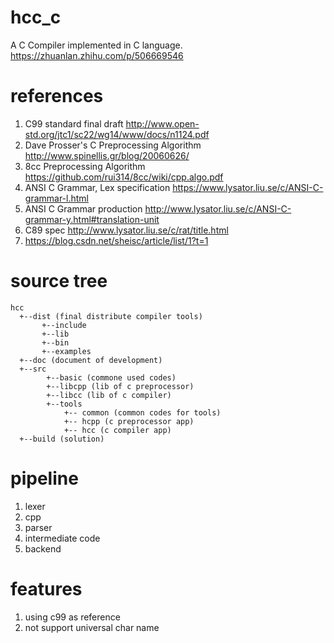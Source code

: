 # hcc_c
A C Compiler implemented in C language.
https://zhuanlan.zhihu.com/p/506669546

# references
 1. C99 standard final draft http://www.open-std.org/jtc1/sc22/wg14/www/docs/n1124.pdf
 2. Dave Prosser's C Preprocessing Algorithm http://www.spinellis.gr/blog/20060626/
 3. 8cc Preprocessing Algorithm https://github.com/rui314/8cc/wiki/cpp.algo.pdf
 4. ANSI C Grammar, Lex specification https://www.lysator.liu.se/c/ANSI-C-grammar-l.html
 5. ANSI C Grammar production http://www.lysator.liu.se/c/ANSI-C-grammar-y.html#translation-unit
 6. C89 spec http://www.lysator.liu.se/c/rat/title.html
 7. https://blog.csdn.net/sheisc/article/list/1?t=1
 
# source tree 
	hcc
	  +--dist (final distribute compiler tools)
           +--include
           +--lib
           +--bin
		   +--examples
      +--doc (document of development)
      +--src
			+--basic (commone used codes)
			+--libcpp (lib of c preprocessor)
			+--libcc (lib of c compiler)
			+--tools 
				+-- common (common codes for tools)
				+-- hcpp (c preprocessor app)
				+-- hcc (c compiler app)
	  +--build (solution)

# pipeline
 1. lexer
 2. cpp
 3. parser
 4. intermediate code
 5. backend
 
# features
  1. using c99 as reference
  2. not support universal char name
  
